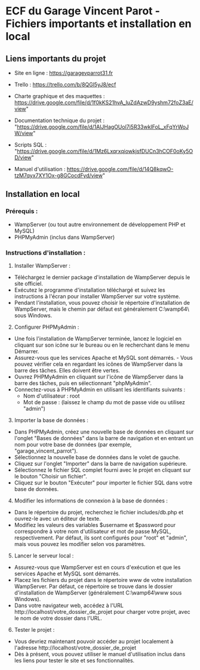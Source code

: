 
# ECF du Garage Vincent Parot - Fichiers importants et installation en local

## Liens importants du projet

- Site en ligne : https://garagevparrot31.fr

- Trello : https://trello.com/b/8QGl5yJ8/ecf

- Charte graphique et des maquettes : https://drive.google.com/file/d/1f0kKS21hvA_luZdAzwD9yshm72foZ3aE/view"

- Documentation technique du projet : "https://drive.google.com/file/d/1AlJHagOUol7i5R33wkIFoL_xFqYrWoJW/view"

- Scripts SQL : "https://drive.google.com/file/d/1Mz6LxqrxqiowkjsfDUCn3hCOF0oKy5OD/view"

- Manuel d'utilisation : https://drive.google.com/file/d/14Q8kqwO-tzM7qyx7XY1Ox-g8GCocdFyd/view"

## Installation en local

### Prérequis :

- WampServer (ou tout autre environnement de développement PHP et MySQL)
- PHPMyAdmin (inclus dans WampServer)

### Instructions d'installation :

1. Installer WampServer :

- Téléchargez le dernier package d'installation de WampServer depuis le site officiel.
- Exécutez le programme d'installation téléchargé et suivez les instructions à l'écran pour installer WampServer sur votre système.
- Pendant l'installation, vous pouvez choisir le répertoire d'installation de WampServer, mais le chemin par défaut est généralement C:\wamp64\ sous Windows.

2. Configurer PHPMyAdmin :

- Une fois l'installation de WampServer terminée, lancez le logiciel en cliquant sur son icône sur le bureau ou en le recherchant dans le menu Démarrer.
- Assurez-vous que les services Apache et MySQL sont démarrés. - Vous pouvez vérifier cela en regardant les icônes de WampServer dans la barre des tâches. Elles doivent être vertes.
- Ouvrez PHPMyAdmin en cliquant sur l'icône de WampServer dans la barre des tâches, puis en sélectionnant "phpMyAdmin".
- Connectez-vous à PHPMyAdmin en utilisant les identifiants suivants :
   - Nom d'utilisateur : root
   - Mot de passe : (laissez le champ du mot de passe vide ou utilisez "admin")

3. Importer la base de données :

- Dans PHPMyAdmin, créez une nouvelle base de données en cliquant sur l'onglet "Bases de données" dans la barre de navigation et en entrant un nom pour votre base de données (par exemple, "garage_vincent_parrot").
- Sélectionnez la nouvelle base de données dans le volet de gauche.
- Cliquez sur l'onglet "Importer" dans la barre de navigation supérieure.
- Sélectionnez le fichier SQL complet fourni avec le projet en cliquant sur le bouton "Choisir un fichier".
- Cliquez sur le bouton "Exécuter" pour importer le fichier SQL dans votre base de données.

4. Modifier les informations de connexion à la base de données :

- Dans le répertoire du projet, recherchez le fichier includes/db.php et ouvrez-le avec un éditeur de texte.
- Modifiez les valeurs des variables $username et $password pour correspondre à votre nom d'utilisateur et mot de passe MySQL, respectivement. Par défaut, ils sont configurés pour "root" et "admin", mais vous pouvez les modifier selon vos paramètres.

5. Lancer le serveur local :

- Assurez-vous que WampServer est en cours d'exécution et que les services Apache et MySQL sont démarrés.
- Placez les fichiers du projet dans le répertoire www de votre installation WampServer. Par défaut, ce répertoire se trouve dans le dossier d'installation de WampServer (généralement C:\wamp64\www sous Windows).
- Dans votre navigateur web, accédez à l'URL http://localhost/votre_dossier_de_projet pour charger votre projet, avec le nom de votre dossier dans l'URL.

6. Tester le projet :

- Vous devriez maintenant pouvoir accéder au projet localement à l'adresse http://localhost/votre_dossier_de_projet
- Dès à présent, vous pouvez utiliser le manuel d'utilisation inclus dans les liens pour tester le site et ses fonctionnalités.
